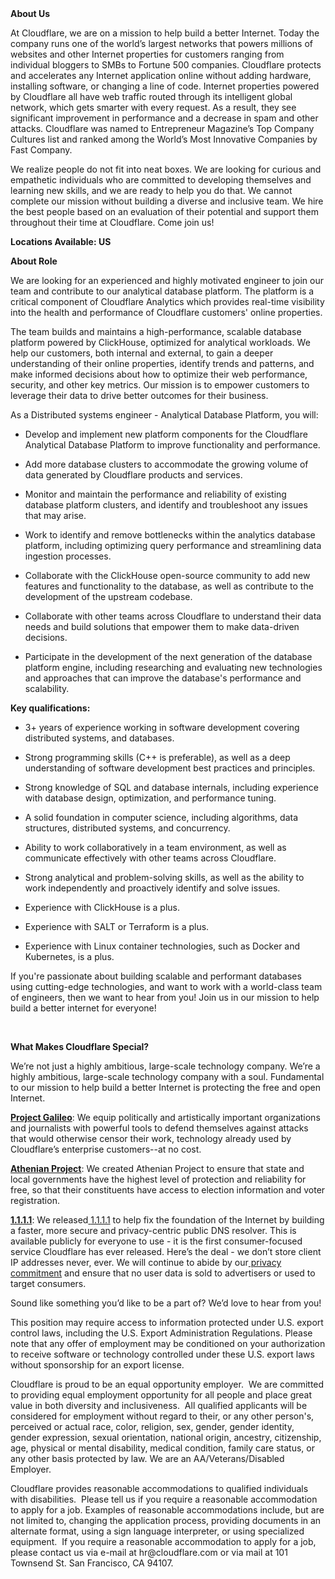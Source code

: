 <div class="content-intro">
	<div><strong>About Us</strong></div>
	<div>
		<p>At Cloudflare, we are on a mission to help build a better Internet. Today the company runs one of the world’s largest networks that powers millions of websites and other Internet properties for customers ranging from individual bloggers to SMBs to Fortune 500 companies. Cloudflare protects and accelerates any Internet application online without adding hardware, installing software, or changing a line of code. Internet properties powered by Cloudflare all have web traffic routed through its intelligent global network, which gets smarter with every request. As a result, they see significant improvement in performance and a decrease in spam and other attacks. Cloudflare was named to Entrepreneur Magazine’s Top Company Cultures list and ranked among the World’s Most Innovative Companies by Fast Company.&nbsp;</p>
		<p><span style="font-weight: 400;">We realize people do not fit into neat boxes. We are looking for curious and empathetic individuals who are committed to developing themselves and learning new skills, and we are ready to help you do that. We cannot complete our mission without building a diverse and inclusive team. We hire the best people based on an evaluation of their potential and support them throughout their time at Cloudflare. Come join us!&nbsp;</span></p>
	</div>
</div>
<p><strong>Locations Available:&nbsp;<span class="collapsed-field-text">US</span> &nbsp;&nbsp;</strong></p>
<p><strong>About Role</strong></p>
<p><span style="font-weight: 400;">We are looking for an experienced and highly motivated engineer to join our team and contribute to our analytical database platform. The platform is a critical component of Cloudflare Analytics which provides real-time visibility into the health and performance of Cloudflare customers' online properties.</span></p>
<p><span style="font-weight: 400;">The team builds and maintains a high-performance, scalable database platform powered by ClickHouse, optimized for analytical workloads. We help our customers, both internal and external, to gain a deeper understanding of their online properties, identify trends and patterns, and make informed decisions about how to optimize their web performance, security, and other key metrics. Our mission is to empower customers to leverage their data to drive better outcomes for their business.</span></p>
<p><span style="font-weight: 400;">As a Distributed systems engineer - Analytical Database Platform, you will:</span></p>
<ul>
	<li style="font-weight: 400;">
		<p><span style="font-weight: 400;">Develop and implement new platform components for the Cloudflare Analytical Database Platform to improve functionality and performance.</span></p>
	</li>
	<li style="font-weight: 400;">
		<p><span style="font-weight: 400;">Add more database clusters to accommodate the growing volume of data generated by Cloudflare products and services.</span></p>
	</li>
	<li style="font-weight: 400;">
		<p><span style="font-weight: 400;">Monitor and maintain the performance and reliability of existing database platform clusters, and identify and troubleshoot any issues that may arise.</span></p>
	</li>
	<li style="font-weight: 400;">
		<p><span style="font-weight: 400;">Work to identify and remove bottlenecks within the analytics database platform, including optimizing query performance and streamlining data ingestion processes.</span></p>
	</li>
	<li style="font-weight: 400;">
		<p><span style="font-weight: 400;">Collaborate with the ClickHouse open-source community to add new features and functionality to the database, as well as contribute to the development of the upstream codebase.</span></p>
	</li>
	<li style="font-weight: 400;">
		<p><span style="font-weight: 400;">Collaborate with other teams across Cloudflare to understand their data needs and build solutions that empower them to make data-driven decisions.</span></p>
	</li>
	<li style="font-weight: 400;">
		<p><span style="font-weight: 400;">Participate in the development of the next generation of the database platform engine, including researching and evaluating new technologies and approaches that can improve the database's performance and scalability.</span></p>
	</li>
</ul>
<p><strong>Key qualifications:</strong></p>
<ul>
	<li style="font-weight: 400;">
		<p><span style="font-weight: 400;">3+ years of experience working in software development covering distributed systems, and databases.</span></p>
	</li>
	<li style="font-weight: 400;">
		<p><span style="font-weight: 400;">Strong programming skills (C++ is preferable), as well as a deep understanding of software development best practices and principles.</span></p>
	</li>
	<li style="font-weight: 400;">
		<p><span style="font-weight: 400;">Strong knowledge of SQL and database internals, including experience with database design, optimization, and performance tuning.</span></p>
	</li>
	<li style="font-weight: 400;">
		<p><span style="font-weight: 400;">A solid foundation in computer science, including algorithms, data structures, distributed systems, and concurrency.</span></p>
	</li>
	<li style="font-weight: 400;">
		<p><span style="font-weight: 400;">Ability to work collaboratively in a team environment, as well as communicate effectively with other teams across Cloudflare.</span></p>
	</li>
	<li style="font-weight: 400;">
		<p><span style="font-weight: 400;">Strong analytical and problem-solving skills, as well as the ability to work independently and proactively identify and solve issues.</span></p>
	</li>
	<li style="font-weight: 400;">
		<p><span style="font-weight: 400;">Experience with ClickHouse is a plus.</span></p>
	</li>
	<li style="font-weight: 400;">
		<p><span style="font-weight: 400;">Experience with SALT or Terraform is a plus.</span></p>
	</li>
	<li style="font-weight: 400;">
		<p><span style="font-weight: 400;">Experience with Linux container technologies, such as Docker and Kubernetes, is a plus.</span></p>
	</li>
</ul>
<p><span style="font-weight: 400;">If you're passionate about building scalable and performant databases using cutting-edge technologies, and want to work with a world-class team of engineers, then we want to hear from you! Join us in our mission to help build a better internet for everyone!</span></p>
<p>&nbsp;</p>
<div class="content-conclusion">
	<p><strong>What Makes Cloudflare Special?</strong></p>
	<p><span style="font-weight: 400;">We’re not just a highly ambitious, large-scale technology company. We’re a highly ambitious, large-scale technology company with a soul. Fundamental to our mission to help build a better Internet is protecting the free and open Internet.</span></p>
	<p><a href="https://blog.cloudflare.com/protecting-free-expression-online/"><strong>Project Galileo</strong></a><span style="font-weight: 400;">: We equip politically and artistically important organizations and journalists with powerful tools to defend themselves against attacks that would otherwise censor their work, technology already used by Cloudflare’s enterprise customers--at no cost.</span></p>
	<p><strong><a href="https://www.cloudflare.com/athenian/">Athenian Project</a></strong><span style="font-weight: 400;">: We created Athenian Project to ensure that state and local governments have the highest level of protection and reliability for free, so that their constituents have access to election information and voter registration.</span></p>
	<p><a href="https://1.1.1.1/"><strong>1.1.1.1</strong></a><span style="font-weight: 400;">: We released</span><a href="https://1.1.1.1/"> <span style="font-weight: 400;">1.1.1.1</span></a><span style="font-weight: 400;"> to help fix the foundation of the Internet by building a faster, more secure and privacy-centric public DNS resolver. This is available publicly for everyone to use - it is the first consumer-focused service Cloudflare has ever released. Here’s the deal - we don’t store client IP addresses never, ever. We will continue to abide by our</span><a href="https://developers.cloudflare.com/1.1.1.1/privacy/public-dns-resolver"> privacy commitment</a><span style="font-weight: 400;"> and ensure that no user data is sold to advertisers or used to target consumers.</span></p>
	<p><span style="font-weight: 400;">Sound like something you’d like to be a part of? We’d love to hear from you!</span></p>
	<p><span style="font-weight: 400;">This position may require access to information protected under U.S. export control laws, including the U.S. Export Administration Regulations. Please note that any offer of employment may be conditioned on your authorization to receive software or technology controlled under these U.S. export laws without sponsorship for an export license.</span></p>
	<p><span style="font-weight: 400;">Cloudflare is proud to be an equal opportunity employer. &nbsp;We are committed to providing equal employment opportunity for all people and place great value in both diversity and inclusiveness. &nbsp;All qualified applicants will be considered for employment without regard to their, or any other person's, perceived or actual</span> <span style="font-weight: 400;">race, color, religion, sex, gender, gender identity, gender expression, sexual orientation, national origin, ancestry, citizenship, age, physical or mental disability, medical condition, family care status, or any other basis protected by law. </span><span style="font-weight: 400;">We are an AA/Veterans/Disabled Employer.</span></p>
	<p><span style="font-weight: 400;">Cloudflare provides reasonable accommodations to qualified individuals with disabilities. &nbsp;Please tell us if you require a reasonable accommodation to apply for a job. Examples of reasonable accommodations include, but are not limited to, changing the application process, providing documents in an alternate format, using a sign language interpreter, or using specialized equipment. &nbsp;If you require a reasonable accommodation to apply for a job, please contact us via e-mail at </span><span style="font-weight: 400;">hr@cloudflare.com</span><span style="font-weight: 400;"> or via mail at 101 Townsend St. San Francisco, CA 94107.</span></p>
</div>